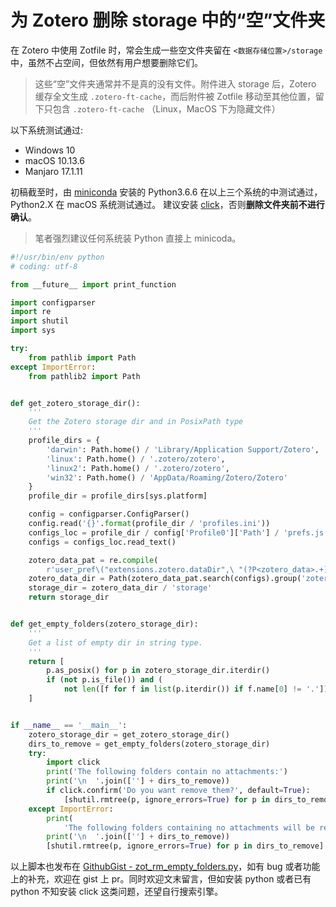 # 为 Zotero 删除 storage 中的“空”文件夹

在 Zotero 中使用 Zotfile 时，常会生成一些空文件夹留在 `<数据存储位置>/storage` 中，虽然不占空间，但依然有用户想要删除它们。

> 这些“空”文件夹通常并不是真的没有文件。附件进入 storage 后，Zotero 缓存全文生成 `.zotero-ft-cache`，而后附件被 Zotfile 移动至其他位置，留下只包含 `.zotero-ft-cache` （Linux，MacOS 下为隐藏文件）

以下系统测试通过:

  - Windows 10
  - macOS 10.13.6
  - Manjaro 17.1.11

初稿截至时，由 [miniconda](https://conda.io/miniconda.html) 安装的 Python3.6.6 在以上三个系统的中测试通过，Python2.X 在 macOS 系统测试通过。
建议安装 [click](http://click.pocoo.org/5/)，否则**删除文件夹前不进行确认**。

> 笔者强烈建议任何系统装 Python 直接上 minicoda。

```python
#!/usr/bin/env python
# coding: utf-8

from __future__ import print_function

import configparser
import re
import shutil
import sys

try:
    from pathlib import Path
except ImportError:
    from pathlib2 import Path


def get_zotero_storage_dir():
    '''
    Get the Zotero storage dir and in PosixPath type
    '''
    profile_dirs = {
        'darwin': Path.home() / 'Library/Application Support/Zotero',
        'linux': Path.home() / '.zotero/zotero',
        'linux2': Path.home() / '.zotero/zotero',
        'win32': Path.home() / 'AppData/Roaming/Zotero/Zotero'
    }
    profile_dir = profile_dirs[sys.platform]

    config = configparser.ConfigParser()
    config.read('{}'.format(profile_dir / 'profiles.ini'))
    configs_loc = profile_dir / config['Profile0']['Path'] / 'prefs.js'
    configs = configs_loc.read_text()

    zotero_data_pat = re.compile(
        r'user_pref\("extensions.zotero.dataDir",\ "(?P<zotero_data>.+)"\);')
    zotero_data_dir = Path(zotero_data_pat.search(configs).group('zotero_data'))
    storage_dir = zotero_data_dir / 'storage'
    return storage_dir


def get_empty_folders(zotero_storage_dir):
    '''
    Get a list of empty dir in string type.
    '''
    return [
        p.as_posix() for p in zotero_storage_dir.iterdir()
        if (not p.is_file()) and (
            not len([f for f in list(p.iterdir()) if f.name[0] != '.']))
    ]


if __name__ == '__main__':
    zotero_storage_dir = get_zotero_storage_dir()
    dirs_to_remove = get_empty_folders(zotero_storage_dir)
    try:
        import click
        print('The following folders contain no attachments:')
        print('\n  '.join([''] + dirs_to_remove))
        if click.confirm('Do you want remove them?', default=True):
            [shutil.rmtree(p, ignore_errors=True) for p in dirs_to_remove]
    except ImportError:
        print(
            'The following folders containing no attachments will be removed:')
        print('\n  '.join([''] + dirs_to_remove))
        [shutil.rmtree(p, ignore_errors=True) for p in dirs_to_remove]
```

以上脚本也发布在 [GithubGist - zot_rm_empty_folders.py](https://gist.github.com/specter119/0ec043c03d0d8cbe02e83842ee7b2766)，如有 bug 或者功能上的补充，欢迎在 gist 上 pr。同时欢迎文末留言，但如安装 python 或者已有 python 不知安装 click 这类问题，还望自行搜索引擎。
